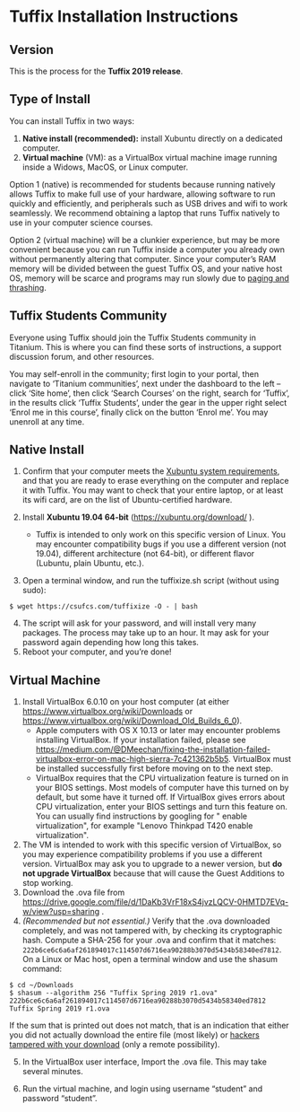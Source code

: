 # Tuffix Installation Instructions

## Version

This is the process for the **Tuffix 2019 release**.

## Type of Install

You can install Tuffix in two ways:

  1. **Native install (recommended):** install Xubuntu directly on a dedicated computer.
  2. **Virtual machine** (VM): as a VirtualBox virtual machine image running inside a Widows, MacOS, or Linux computer.

Option 1 (native) is recommended for students because running natively allows Tuffix to make full use of your hardware, allowing software to run quickly and efficiently, and peripherals such as USB drives and wifi to work seamlessly. We recommend obtaining a laptop that runs Tuffix natively to use in your computer science courses.

Option 2 (virtual machine) will be a clunkier experience, but may be more convenient because you can run Tuffix inside a computer you already own without permanently altering that computer. Since your computer’s RAM memory will be divided between the guest Tuffix OS, and your native host OS, memory will be scarce and programs may run slowly due to [paging and thrashing](https://en.wikipedia.org/wiki/Paging).

## Tuffix Students Community

Everyone using Tuffix should join the Tuffix Students community in Titanium. This is where you can find these sorts of instructions, a support discussion forum, and other resources.

You may self-enroll in the community; first login to your portal, then navigate to ‘Titanium communities’, next under the dashboard to the left – click ‘Site home’, then click ‘Search Courses’ on the right, search for ‘Tuffix’, in the results click ‘Tuffix Students’, under the gear in the upper right select ‘Enrol me in this course’, finally click on the button ‘Enrol me’. You may unenroll at any time.

## Native Install

  1. Confirm that your computer meets the [Xubuntu system requirements](https://xubuntu.org/requirements/), and that you are ready to erase everything on the computer and replace it with Tuffix. You may want to check that your entire laptop, or at least its wifi card, are on the list of Ubuntu-certified hardware.
  2. Install **Xubuntu 19.04 64-bit** (https://xubuntu.org/download/ ).
     - Tuffix is intended to only work on this specific version of Linux. You may encounter compatibility bugs if you use a different version (not 19.04), different architecture (not 64-bit), or different flavor (Lubuntu, plain Ubuntu, etc.).

  3. Open a terminal window, and run the tuffixize.sh script (without using sudo):
  ```
  $ wget https://csufcs.com/tuffixize -O - | bash
  ```
  4. The script will ask for your password, and will install very many packages. The process may take up to an hour. It may ask for your password again depending how long this takes.
  5. Reboot your computer, and you’re done!

## Virtual Machine

  1. Install VirtualBox 6.0.10 on your host computer (at either https://www.virtualbox.org/wiki/Downloads or https://www.virtualbox.org/wiki/Download_Old_Builds_6_0).
     - Apple computers with OS X 10.13 or later may encounter problems installing VirtualBox. If your installation failed, please see https://medium.com/@DMeechan/fixing-the-installation-failed-virtualbox-error-on-mac-high-sierra-7c421362b5b5. VirtualBox must be installed successfully first before moving on to the next step.
     - VirtualBox requires that the CPU virtualization feature is turned on in your
     BIOS settings. Most models of
     computer have this turned on by default, but some have it turned off. If VirtualBox
     gives errors about CPU virtualization, enter your BIOS settings and turn this feature
     on. You can usually find instructions by googling for "<computer model> enable  virtualization", for example "Lenovo Thinkpad T420 enable virtualization".
  2. The VM is intended to work with this specific version of VirtualBox, so you may experience compatibility problems if you use a different version. VirtualBox may ask you to upgrade to a newer version, but **do not upgrade VirtualBox** because that will cause the Guest Additions to stop working.
  3. Download the .ova file from https://drive.google.com/file/d/1DaKb3VrF18xS4jvzLQCV-0HMTD7EVq-w/view?usp=sharing .
  4. *(Recommended but not essential.)* Verify that the .ova downloaded completely, and was not tampered with, by checking its cryptographic hash. Compute a SHA-256 for your .ova and confirm that it matches:
  `222b6ce6c6a6af261894017c114507d6716ea90288b3070d5434b58340ed7812`.
  On a Linux or Mac host, open a terminal window and use the shasum command:
  ```
  $ cd ~/Downloads
  $ shasum --algorithm 256 "Tuffix Spring 2019 r1.ova"
222b6ce6c6a6af261894017c114507d6716ea90288b3070d5434b58340ed7812  Tuffix Spring 2019 r1.ova
  ```
  If the sum that is printed out does not match, that is an indication that either you did not actually download the entire file (most likely) or [hackers tampered with your download](https://en.wikipedia.org/wiki/Man-in-the-middle_attack) (only a remote possibility).

  5. In the VirtualBox user interface, Import the .ova file. This may take several minutes.

  6. Run the virtual machine, and login using username “student” and password “student”.

